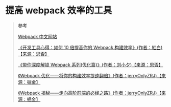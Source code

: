 # 提高 webpack 效率的工具

> **参考**
>
> [Webpack 中文网站](https://www.webpackjs.com/)
>
> [《开发工具心得：如何 10 倍提高你的 Webpack 构建效率》(作者：紅白)【来源：思否】](https://segmentfault.com/a/1190000005770042)
>
> [《带你深度解锁 Webpack 系列(优化篇)》(作者：刘小夕)【来源：思否】](https://segmentfault.com/a/1190000022205477)
>
> [《Webpack 优化——将你的构建效率提速翻倍》(作者：jerryOnlyZRJ)【来源：掘金】](https://juejin.cn/post/6844903924806189070)
>
> [《Webpack 揭秘——走向高阶前端的必经之路》(作者：jerryOnlyZRJ)【来源：掘金】](https://juejin.cn/post/6844903685407916039)
